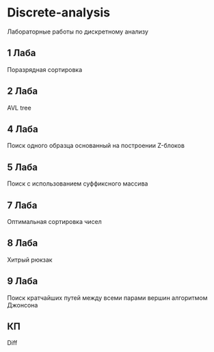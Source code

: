 # Discrete-analysis
Лабораторные работы по дискретному анализу 

## 1 Лаба
Поразрядная сортировка

## 2 Лаба
AVL tree

## 4 Лаба
Поиск одного образца основанный на построении Z-блоков

## 5 Лаба
Поиск с использованием суффиксного массива

## 7 Лаба
Оптимальная сортировка чисел

## 8 Лаба
Хитрый рюкзак

## 9 Лаба
Поиск кратчайших путей между всеми парами вершин алгоритмом Джонсона

## КП
Diff
